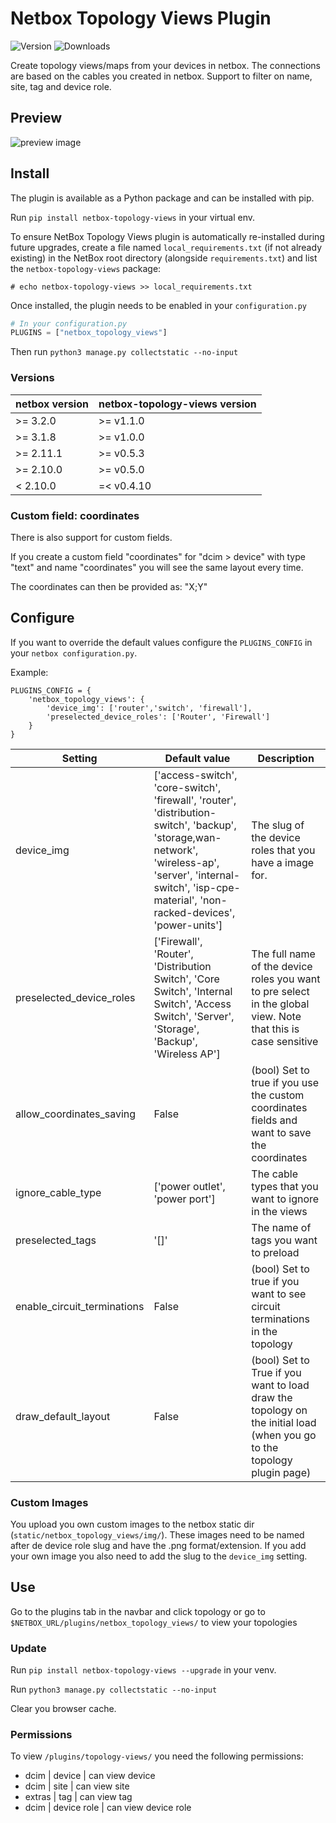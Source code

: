 # Netbox Topology Views Plugin

![Version](https://img.shields.io/pypi/v/netbox-topology-views) ![Downloads](https://img.shields.io/pypi/dm/netbox-topology-views)

Create topology views/maps from your devices in netbox.
The connections are based on the cables you created in netbox.
Support to filter on name, site, tag and device role.

## Preview

![preview image](doc/img/preview_3.1.jpeg?raw=true "preview")

## Install

The plugin is available as a Python package and can be installed with pip.

Run `pip install netbox-topology-views` in your virtual env.

To ensure NetBox Topology Views plugin is automatically re-installed during future upgrades, create a file named `local_requirements.txt` (if not already existing) in the NetBox root directory (alongside `requirements.txt`) and list the `netbox-topology-views` package:

```no-highlight
# echo netbox-topology-views >> local_requirements.txt
```

Once installed, the plugin needs to be enabled in your `configuration.py`

```python
# In your configuration.py
PLUGINS = ["netbox_topology_views"]
```

Then run `python3 manage.py collectstatic --no-input`

### Versions

| netbox version        | netbox-topology-views version          |
| ------------- |-------------|
| >= 3.2.0 | >= v1.1.0 |
| >= 3.1.8 | >= v1.0.0 |
| >= 2.11.1 | >= v0.5.3 |
| >= 2.10.0 | >= v0.5.0 |
| < 2.10.0 | =< v0.4.10 |

### Custom field: coordinates

There is also support for custom fields.

If you create a custom field "coordinates" for "dcim > device" with type "text" and name "coordinates" you will see the same layout every time.

The coordinates can then be provided as: "X;Y"

## Configure

If you want to override the default values configure the `PLUGINS_CONFIG` in your `netbox configuration.py`.

Example:
```
PLUGINS_CONFIG = {
    'netbox_topology_views': {
        'device_img': ['router','switch', 'firewall'],
        'preselected_device_roles': ['Router', 'Firewall']
    }
}
```

| Setting        | Default value           | Description  |
| ------------- |-------------| -----|
| device_img      |['access-switch', 'core-switch', 'firewall', 'router', 'distribution-switch', 'backup', 'storage,wan-network', 'wireless-ap', 'server', 'internal-switch', 'isp-cpe-material', 'non-racked-devices', 'power-units'] | The slug of the device roles that you have a image for. |
| preselected_device_roles      | ['Firewall', 'Router', 'Distribution Switch', 'Core Switch', 'Internal Switch', 'Access Switch', 'Server', 'Storage', 'Backup', 'Wireless AP'] | The full name of the device roles you want to pre select in the global view.  Note that this is case sensitive|
| allow_coordinates_saving      | False | (bool) Set to true if you use the custom coordinates fields and want to save the coordinates |
| ignore_cable_type      | ['power outlet', 'power port'] | The cable types that you want to ignore in the views  |
| preselected_tags      | '[]' | The name of tags you want to preload  |
| enable_circuit_terminations      | False  | (bool) Set to true if you want to see circuit terminations in the topology  |
| draw_default_layout | False | (bool) Set to True if you want to load draw the topology on the initial load (when you go to the topology plugin page) |

### Custom Images

You upload you own custom images to the netbox static dir (`static/netbox_topology_views/img/`).
These images need to be named after de device role slug and have the .png format/extension.
If you add your own image you also need to add the slug to the `device_img` setting.

## Use

Go to the plugins tab in the navbar and click topology or go to `$NETBOX_URL/plugins/netbox_topology_views/` to view your topologies

### Update

Run `pip install netbox-topology-views --upgrade` in your venv.

Run `python3 manage.py collectstatic --no-input`


Clear you browser cache.


### Permissions

To view `/plugins/topology-views/` you need the following permissions:
 + dcim | device | can view device
 + dcim | site | can view site
 + extras | tag | can view tag
 + dcim | device role | can view device role
